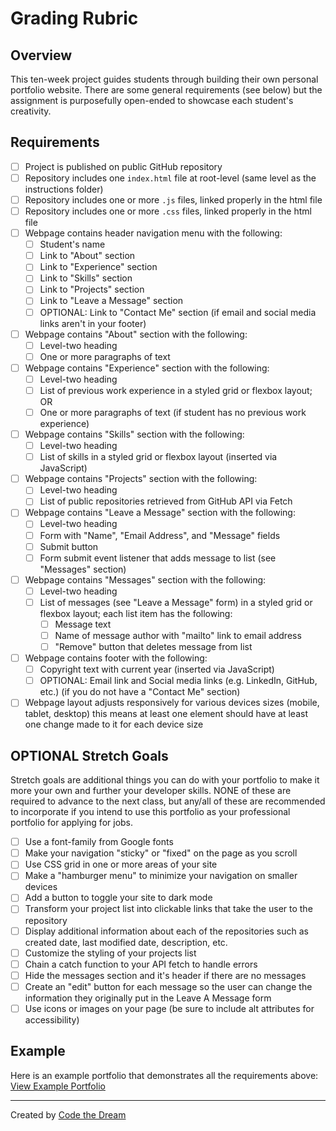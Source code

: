 # Grading Rubric

## Overview

This ten-week project guides students through building their own personal portfolio website. There are some general requirements (see below) but the assignment is purposefully open-ended to showcase each student's creativity.

## Requirements

- [ ] Project is published on public GitHub repository
- [ ] Repository includes one `index.html` file at root-level (same level as the instructions folder)
- [ ] Repository includes one or more `.js` files, linked properly in the html file
- [ ] Repository includes one or more `.css` files, linked properly in the html file
- [ ] Webpage contains header navigation menu with the following:
  - [ ] Student's name
  - [ ] Link to "About" section
  - [ ] Link to "Experience" section
  - [ ] Link to "Skills" section
  - [ ] Link to "Projects" section
  - [ ] Link to "Leave a Message" section
  - [ ] OPTIONAL: Link to "Contact Me" section (if email and social media links aren't in your footer)
- [ ] Webpage contains "About" section with the following:
  - [ ] Level-two heading
  - [ ] One or more paragraphs of text
- [ ] Webpage contains "Experience" section with the following:
  - [ ] Level-two heading
  - [ ] List of previous work experience in a styled grid or flexbox layout; OR
  - [ ] One or more paragraphs of text (if student has no previous work experience)
- [ ] Webpage contains "Skills" section with the following:
  - [ ] Level-two heading
  - [ ] List of skills in a styled grid or flexbox layout (inserted via JavaScript)
- [ ] Webpage contains "Projects" section with the following:
  - [ ] Level-two heading
  - [ ] List of public repositories retrieved from GitHub API via Fetch
- [ ] Webpage contains "Leave a Message" section with the following:
  - [ ] Level-two heading
  - [ ] Form with "Name", "Email Address", and "Message" fields
  - [ ] Submit button
  - [ ] Form submit event listener that adds message to list (see "Messages" section)
- [ ] Webpage contains "Messages" section with the following:
  - [ ] Level-two heading
  - [ ] List of messages (see "Leave a Message" form) in a styled grid or flexbox layout; each list item has the following:
    - [ ] Message text
    - [ ] Name of message author with "mailto" link to email address
    - [ ] "Remove" button that deletes message from list
- [ ] Webpage contains footer with the following:
  - [ ] Copyright text with current year (inserted via JavaScript)
  - [ ] OPTIONAL: Email link and Social media links (e.g. LinkedIn, GitHub, etc.) (if you do not have a "Contact Me" section)
- [ ] Webpage layout adjusts responsively for various devices sizes (mobile, tablet, desktop) this means at least one element should have at least one change made to it for each device size

## OPTIONAL Stretch Goals
Stretch goals are additional things you can do with your portfolio to make it more your own and further your developer skills.  NONE of these are required to advance to the next class, but any/all of these are recommended to incorporate if you intend to use this portfolio as your professional portfolio for applying for jobs.
- [ ] Use a font-family from Google fonts
- [ ] Make your navigation "sticky" or "fixed" on the page as you scroll
- [ ] Use CSS grid in one or more areas of your site
- [ ] Make a "hamburger menu" to minimize your navigation on smaller devices
- [ ] Add a button to toggle your site to dark mode
- [ ] Transform your project list into clickable links that take the user to the repository
- [ ] Display additional information about each of the repositories such as created date, last modified date, description, etc.
- [ ] Customize the styling of your projects list
- [ ] Chain a catch function to your API fetch to handle errors
- [ ] Hide the messages section and it's header if there are no messages
- [ ] Create an "edit" button for each message so the user can change the information they originally put in the Leave A Message form
- [ ] Use icons or images on your page (be sure to include alt attributes for accessibility)

## Example

Here is an example portfolio that demonstrates all the requirements above: <a href="https://intro-to-programming-ethompson.netlify.app/" target="_blank">View Example Portfolio</a>

---

Created by [Code the Dream](https://www.codethedream.org)
